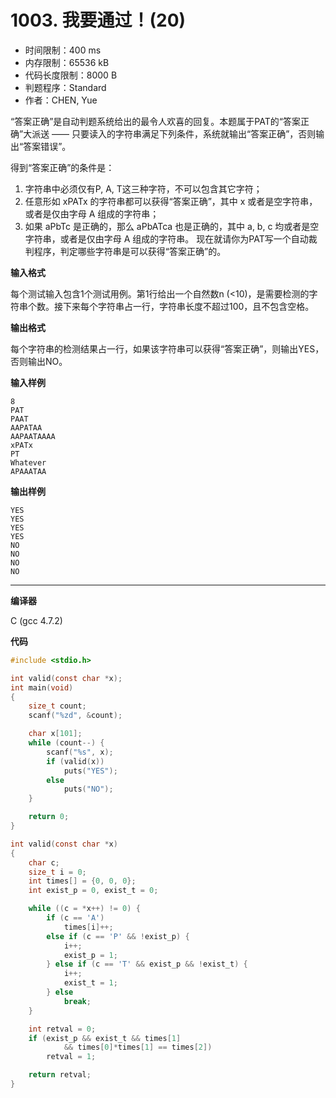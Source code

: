 # 1003. 我要通过！(20)

- 时间限制：400 ms
- 内存限制：65536 kB
- 代码长度限制：8000 B
- 判题程序：Standard
- 作者：CHEN, Yue

“答案正确”是自动判题系统给出的最令人欢喜的回复。本题属于PAT的“答案正确”大派送 —— 只要读入的字符串满足下列条件，系统就输出“答案正确”，否则输出“答案错误”。

得到“答案正确”的条件是：

1. 字符串中必须仅有P, A, T这三种字符，不可以包含其它字符；
2. 任意形如 xPATx 的字符串都可以获得“答案正确”，其中 x 或者是空字符串，或者是仅由字母 A 组成的字符串；
3. 如果 aPbTc 是正确的，那么 aPbATca 也是正确的，其中 a, b, c 均或者是空字符串，或者是仅由字母 A 组成的字符串。
现在就请你为PAT写一个自动裁判程序，判定哪些字符串是可以获得“答案正确”的。

**输入格式**

每个测试输入包含1个测试用例。第1行给出一个自然数n (<10)，是需要检测的字符串个数。接下来每个字符串占一行，字符串长度不超过100，且不包含空格。

**输出格式**

每个字符串的检测结果占一行，如果该字符串可以获得“答案正确”，则输出YES，否则输出NO。

**输入样例**

```
8
PAT
PAAT
AAPATAA
AAPAATAAAA
xPATx
PT
Whatever
APAAATAA
```

**输出样例**

```
YES
YES
YES
YES
NO
NO
NO
NO
```

----------

**编译器**

C (gcc 4.7.2)

**代码**

```c
#include <stdio.h>

int valid(const char *x);
int main(void)
{
	size_t count;
	scanf("%zd", &count);

	char x[101];
	while (count--) {
		scanf("%s", x);
		if (valid(x))
			puts("YES");
		else
			puts("NO");
	}

	return 0;
}

int valid(const char *x)
{
	char c;
	size_t i = 0;
	int times[] = {0, 0, 0};
	int exist_p = 0, exist_t = 0;

	while ((c = *x++) != 0) {
		if (c == 'A')
			times[i]++;
		else if (c == 'P' && !exist_p) {
			i++;
			exist_p = 1;
		} else if (c == 'T' && exist_p && !exist_t) {
			i++;
			exist_t = 1;
		} else
			break;
	}

	int retval = 0;
	if (exist_p && exist_t && times[1]
			&& times[0]*times[1] == times[2])
		retval = 1;

	return retval;
}
```
